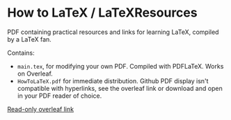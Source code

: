 # How to LaTeX / LaTeXResources

PDF containing practical resources and links for learning LaTeX, compiled by a LaTeX fan.

Contains:
* `main.tex`, for modifying your own PDF. Compiled with PDFLaTeX. Works on Overleaf.
* `HowToLaTeX.pdf` for immediate distribution. Github PDF display isn't compatible with hyperlinks, see the overleaf link or download and open in your PDF reader of choice.

[Read-only overleaf link](https://www.overleaf.com/read/wjkrwkgzmpqd)
